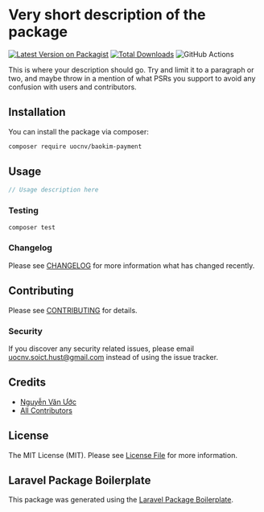 # Very short description of the package

[![Latest Version on Packagist](https://img.shields.io/packagist/v/uocnv/baokim-payment.svg?style=flat-square)](https://packagist.org/packages/uocnv/baokim-payment)
[![Total Downloads](https://img.shields.io/packagist/dt/uocnv/baokim-payment.svg?style=flat-square)](https://packagist.org/packages/uocnv/baokim-payment)
![GitHub Actions](https://github.com/uocnv/baokim-payment/actions/workflows/main.yml/badge.svg)

This is where your description should go. Try and limit it to a paragraph or two, and maybe throw in a mention of what PSRs you support to avoid any confusion with users and contributors.

## Installation

You can install the package via composer:

```bash
composer require uocnv/baokim-payment
```

## Usage

```php
// Usage description here
```

### Testing

```bash
composer test
```

### Changelog

Please see [CHANGELOG](CHANGELOG.md) for more information what has changed recently.

## Contributing

Please see [CONTRIBUTING](CONTRIBUTING.md) for details.

### Security

If you discover any security related issues, please email uocnv.soict.hust@gmail.com instead of using the issue tracker.

## Credits

-   [Nguyễn Văn Ước](https://github.com/uocnv)
-   [All Contributors](../../contributors)

## License

The MIT License (MIT). Please see [License File](LICENSE.md) for more information.

## Laravel Package Boilerplate

This package was generated using the [Laravel Package Boilerplate](https://laravelpackageboilerplate.com).
